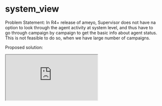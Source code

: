 # system_view

Problem Statement: In R4+ release of ameyo, Supervisor does not have na option to look through the agent activity at system level, and thus have to go through campaign by campaign to get the basic info about agent status. This is not feasible to do so, when we have large number of campaigns.

Proposed solution: 
  
<iframe width="auto" height="auto" src="https://www.youtube.com/embed/FPY1_pfbBiI">
</iframe>
